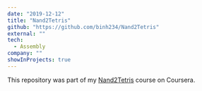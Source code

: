 ```yaml
---
date: "2019-12-12"
title: "Nand2Tetris"
github: "https://github.com/binh234/Nand2Tetris"
external: ""
tech:
  - Assembly
company: ""
showInProjects: true
---
```


This repository was part of my [Nand2Tetris](https://www.nand2tetris.org/) course on Coursera.
